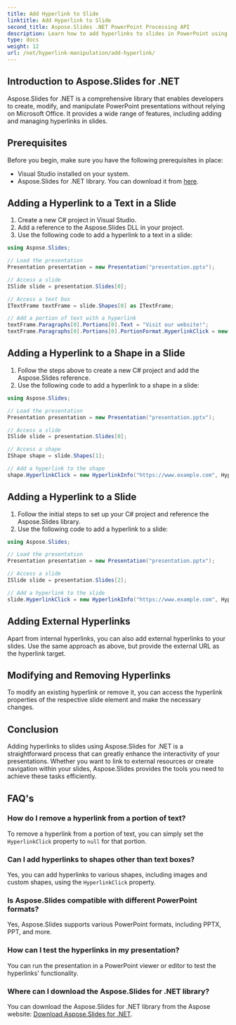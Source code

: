 ```yaml
---
title: Add Hyperlink to Slide
linktitle: Add Hyperlink to Slide
second_title: Aspose.Slides .NET PowerPoint Processing API
description: Learn how to add hyperlinks to slides in PowerPoint using Aspose.Slides for .NET. Enhance presentations with interactive content.
type: docs
weight: 12
url: /net/hyperlink-manipulation/add-hyperlink/
---
```


## Introduction to Aspose.Slides for .NET

Aspose.Slides for .NET is a comprehensive library that enables developers to create, modify, and manipulate PowerPoint presentations without relying on Microsoft Office. It provides a wide range of features, including adding and managing hyperlinks in slides.

## Prerequisites

Before you begin, make sure you have the following prerequisites in place:

- Visual Studio installed on your system.
- Aspose.Slides for .NET library. You can download it from [here](https://downloads.aspose.com/slides/net).

## Adding a Hyperlink to a Text in a Slide

1. Create a new C# project in Visual Studio.
2. Add a reference to the Aspose.Slides DLL in your project.
3. Use the following code to add a hyperlink to a text in a slide:

```csharp
using Aspose.Slides;

// Load the presentation
Presentation presentation = new Presentation("presentation.pptx");

// Access a slide
ISlide slide = presentation.Slides[0];

// Access a text box
ITextFrame textFrame = slide.Shapes[0] as ITextFrame;

// Add a portion of text with a hyperlink
textFrame.Paragraphs[0].Portions[0].Text = "Visit our website!";
textFrame.Paragraphs[0].Portions[0].PortionFormat.HyperlinkClick = new HyperlinkInfo("https://www.example.com", HyperlinkAction.MouseClick);
```

## Adding a Hyperlink to a Shape in a Slide

1. Follow the steps above to create a new C# project and add the Aspose.Slides reference.
2. Use the following code to add a hyperlink to a shape in a slide:

```csharp
using Aspose.Slides;

// Load the presentation
Presentation presentation = new Presentation("presentation.pptx");

// Access a slide
ISlide slide = presentation.Slides[0];

// Access a shape
IShape shape = slide.Shapes[1];

// Add a hyperlink to the shape
shape.HyperlinkClick = new HyperlinkInfo("https://www.example.com", HyperlinkAction.MouseClick);
```

## Adding a Hyperlink to a Slide

1. Follow the initial steps to set up your C# project and reference the Aspose.Slides library.
2. Use the following code to add a hyperlink to a slide:

```csharp
using Aspose.Slides;

// Load the presentation
Presentation presentation = new Presentation("presentation.pptx");

// Access a slide
ISlide slide = presentation.Slides[2];

// Add a hyperlink to the slide
slide.HyperlinkClick = new HyperlinkInfo("https://www.example.com", HyperlinkAction.MouseClick);
```

## Adding External Hyperlinks

Apart from internal hyperlinks, you can also add external hyperlinks to your slides. Use the same approach as above, but provide the external URL as the hyperlink target.

## Modifying and Removing Hyperlinks

To modify an existing hyperlink or remove it, you can access the hyperlink properties of the respective slide element and make the necessary changes.

## Conclusion

Adding hyperlinks to slides using Aspose.Slides for .NET is a straightforward process that can greatly enhance the interactivity of your presentations. Whether you want to link to external resources or create navigation within your slides, Aspose.Slides provides the tools you need to achieve these tasks efficiently.

## FAQ's

### How do I remove a hyperlink from a portion of text?

To remove a hyperlink from a portion of text, you can simply set the `HyperlinkClick` property to `null` for that portion.

### Can I add hyperlinks to shapes other than text boxes?

Yes, you can add hyperlinks to various shapes, including images and custom shapes, using the `HyperlinkClick` property.

### Is Aspose.Slides compatible with different PowerPoint formats?

Yes, Aspose.Slides supports various PowerPoint formats, including PPTX, PPT, and more.

### How can I test the hyperlinks in my presentation?

You can run the presentation in a PowerPoint viewer or editor to test the hyperlinks' functionality.

### Where can I download the Aspose.Slides for .NET library?

You can download the Aspose.Slides for .NET library from the  Aspose website: [Download Aspose.Slides for .NET](https://releases.aspose.com/slides/net).
